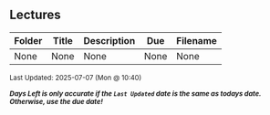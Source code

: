 ## Lectures

| Folder | Title | Description | Due | Filename |
|-----|-----|-----|-----|-----|
| None | None | None | None | None |

<sup>Last Updated: 2025-07-07 (Mon @ 10:40)</sup> 

<sup>***Days Left is only accurate if the `Last Updated` date is the same as todays date. Otherwise, use the due date!***</sup> 